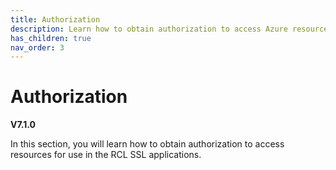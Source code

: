 ```yaml
---
title: Authorization
description: Learn how to obtain authorization to access Azure resources for use in the RCL SSL applications
has_children: true
nav_order: 3
---
```


# Authorization
**V7.1.0**

In this section, you will learn how to obtain authorization to access resources for use in the RCL SSL applications.